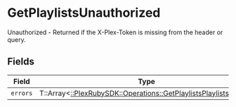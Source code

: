 # GetPlaylistsUnauthorized

Unauthorized - Returned if the X-Plex-Token is missing from the header or query.


## Fields

| Field                                                                                                                      | Type                                                                                                                       | Required                                                                                                                   | Description                                                                                                                |
| -------------------------------------------------------------------------------------------------------------------------- | -------------------------------------------------------------------------------------------------------------------------- | -------------------------------------------------------------------------------------------------------------------------- | -------------------------------------------------------------------------------------------------------------------------- |
| `errors`                                                                                                                   | T::Array<[::PlexRubySDK::Operations::GetPlaylistsPlaylistsErrors](../../models/operations/getplaylistsplaylistserrors.md)> | :heavy_minus_sign:                                                                                                         | N/A                                                                                                                        |